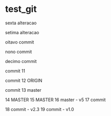 # test_git

sexta alteracao

setima alteracao 

oitavo commit 

nono commit

decimo commit 

commit 11

commit 12 ORIGIN 

commit 13 master 

14 MASTER
15 MASTER 
16 master - v5 
17 commit 

18 commit - v2.3 
19 commit - v1.0 